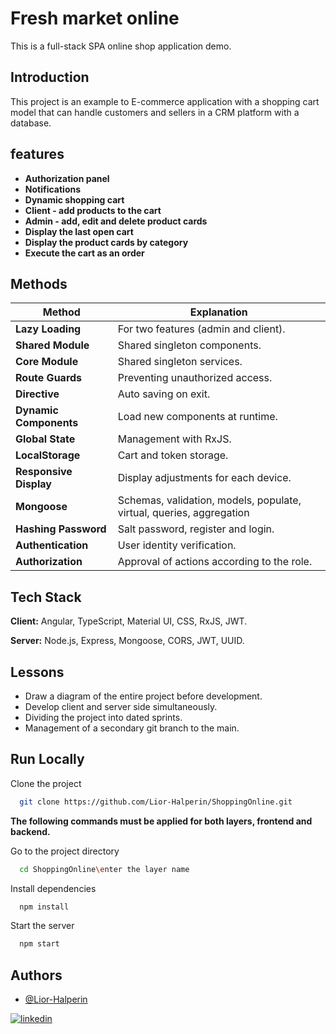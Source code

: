 
# Fresh market online
This is a full-stack SPA online shop application demo.

## Introduction
This project is an example to E-commerce application with a shopping cart model that can handle customers and sellers in a CRM platform with a database.

## features

* **Authorization panel** 
* **Notifications**  
* **Dynamic shopping cart** 
* **Client - add products to the cart**
* **Admin  - add, edit and delete product cards**
* **Display the last open cart**
* **Display the product cards by category**  
* **Execute the cart as an order**

## Methods

| Method             | Explanation                                   |                             
| ------------------- | ----------------------------------------------- |
| **Lazy Loading** | For two features (admin and client).|
| **Shared Module** | Shared singleton components.|
| **Core Module** | Shared singleton services. |
| **Route Guards** | Preventing unauthorized access.|
| **Directive** |  Auto saving on exit.|
| **Dynamic Components** | Load new components at runtime.|
| **Global State** | Management with RxJS.|
| **LocalStorage** | Cart and token storage.|
| **Responsive Display** | Display adjustments for each device.|
| **Mongoose** | Schemas, validation, models, populate, virtual, queries, aggregation |
| **Hashing Password** | Salt password, register and login. |
| **Authentication** | User identity verification. |
| **Authorization** | Approval of actions according to the role. |


## Tech Stack

**Client:** Angular, TypeScript, Material UI, CSS, RxJS, JWT.

**Server:** Node.js, Express, Mongoose, CORS, JWT, UUID.


## Lessons 

* Draw a diagram of the entire project before development.
* Develop client and server side simultaneously.
* Dividing the project into dated sprints.
* Management of a secondary git branch to the main.

## Run Locally

Clone the project

```bash
  git clone https://github.com/Lior-Halperin/ShoppingOnline.git
```
**The following commands must be applied for both layers, frontend and backend.**

Go to the project directory

```bash
  cd ShoppingOnline\enter the layer name
```

Install dependencies

```bash
  npm install
```

Start the server

```bash
  npm start
```

## Authors

- [@Lior-Halperin](https://www.github.com/Lior-Halperin)

[![linkedin](https://img.shields.io/badge/linkedin-0A66C2?style=for-the-badge&logo=linkedin&logoColor=white)](https://www.linkedin.com/in/lior-halperin-25a90b219/)



